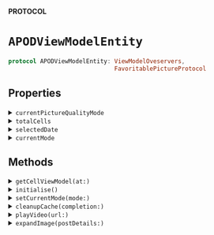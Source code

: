 **PROTOCOL**

# `APODViewModelEntity`

```swift
protocol APODViewModelEntity: ViewModelOveservers,
                              FavoritablePictureProtocol
```

## Properties
<details><summary markdown="span"><code>currentPictureQualityMode</code></summary>

```swift
var currentPictureQualityMode: PhotoViewMode
```

</details>

<details><summary markdown="span"><code>totalCells</code></summary>

```swift
var totalCells: Int
```

</details>

<details><summary markdown="span"><code>selectedDate</code></summary>

```swift
var selectedDate: Date?
```

</details>

<details><summary markdown="span"><code>currentMode</code></summary>

```swift
var currentMode: APODViewModelStete
```

</details>

## Methods
<details><summary markdown="span"><code>getCellViewModel(at:)</code></summary>

```swift
func getCellViewModel(at indexPath: IndexPath) -> APODCellViewModel
```

</details>

<details><summary markdown="span"><code>initialise()</code></summary>

```swift
func initialise()
```

</details>

<details><summary markdown="span"><code>setCurrentMode(mode:)</code></summary>

```swift
func setCurrentMode(mode: APODViewModelStete)
```

</details>

<details><summary markdown="span"><code>cleanupCache(completion:)</code></summary>

```swift
func cleanupCache(completion: @escaping (() -> Void))
```

</details>

<details><summary markdown="span"><code>playVideo(url:)</code></summary>

```swift
func playVideo(url: URL)
```

</details>

<details><summary markdown="span"><code>expandImage(postDetails:)</code></summary>

```swift
func expandImage(postDetails: PictureDetails)
```

</details>